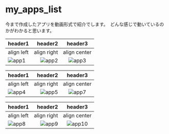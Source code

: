 # my_apps_list

今まで作成したアプリを動画形式で紹介でします。　どんな感じで動いているのかがわかると思います。


|header1|header2|header3|
|:--|--:|:--:|
|align left|align right|align center|
|![app1](https://user-images.githubusercontent.com/67954894/129119313-7a31df9f-65b6-4fb4-8212-4ec5953e4bb5.gif)|![app2](https://user-images.githubusercontent.com/67954894/129119314-5df17cc5-abb7-4300-b512-9863df73ad83.gif)|![app3](https://user-images.githubusercontent.com/67954894/129119320-16383ee3-dde5-4621-8919-aed6da4c4e26.gif)|

|header1|header2|header3|
|:--|--:|:--:|
|align left|align right|align center|
|![app4](https://user-images.githubusercontent.com/67954894/129119330-f9027920-7858-47ae-8385-d759ade29798.gif)|![app5](https://user-images.githubusercontent.com/67954894/129119335-c12ccca1-0e29-46fd-bf42-88278fe98112.gif)|![app7](https://user-images.githubusercontent.com/67954894/129119342-e90749e0-b4c3-47c3-a832-046c953641fa.gif)|

|header1|header2|header3|
|:--|--:|:--:|
|align left|align right|align center|
|![app8](https://user-images.githubusercontent.com/67954894/129119344-2b868c7f-7110-468d-a7cd-c71ff75cbade.gif)|![app9](https://user-images.githubusercontent.com/67954894/129119345-3914aa11-4ce3-4633-99ba-0017d1a0482a.gif)|![app10](https://user-images.githubusercontent.com/67954894/129119351-dd0944ae-34ed-4e82-895d-6a3e9681bd3f.gif)|











